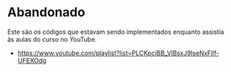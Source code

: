 # Abandonado

Este são os códigos que estavam sendo implementados enquanto assistia
às aulas do curso no YouTube.

- <https://www.youtube.com/playlist?list=PLCKpcjBB_VlBsxJ9IseNxFllf-UFEXOdg>
